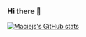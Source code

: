 ### Hi there 👋
[![Maciejs's GitHub stats](https://github-readme-stats.vercel.app/api?username=maciej7777&show_icons=true&theme=)](https://github.com/anuraghazra/github-readme-stats)<br>

<!--
**maciej7777/maciej7777** is a ✨ _special_ ✨ repository because its `README.md` (this file) appears on your GitHub profile.

Here are some ideas to get you started:

- 🔭 I’m currently working on ...
- 🌱 I’m currently learning ...
- 👯 I’m looking to collaborate on ...
- 🤔 I’m looking for help with ...
- 💬 Ask me about ...
- 📫 How to reach me: ...
- 😄 Pronouns: ...
- ⚡ Fun fact: ...
-->

